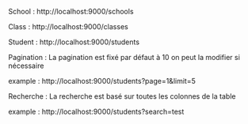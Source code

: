 School :
http://localhost:9000/schools

Class :
http://localhost:9000/classes

Student :
http://localhost:9000/students

Pagination :
La pagination est fixé par défaut à 10 on peut la modifier si nécessaire

example : http://localhost:9000/students?page=1&limit=5

Recherche :
La recherche est basé sur toutes les colonnes de la table

example : http://localhost:9000/students?search=test
